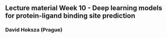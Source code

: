## Lecture material Week 10 - Deep learning models for protein-ligand binding site prediction

### David Hoksza (Prague)